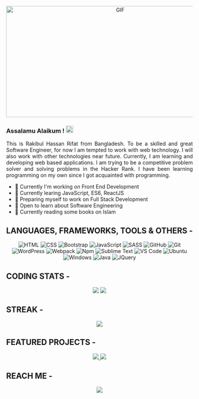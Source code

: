 <!-- <p align="center">
<img src="https://media.giphy.com/media/SWoSkN6DxTszqIKEqv/giphy.gif" alt="Coder GIF" width="500" height="300">
</p>
-->
<p align="center">
<img alt="GIF" src="https://github.com/mrhrifat/mrhrifat/blob/master/gifs/code.gif?raw=true" width="600" height="300" />
</p>

### Assalamu Alaikum ! <img src="https://user-images.githubusercontent.com/1303154/88677602-1635ba80-d120-11ea-84d8-d263ba5fc3c0.gif" width="20px" alt="Assalamu Alaikum">

<p align="justify">
This is Rakibul Hassan Rifat from Bangladesh. To be a skilled and great Software Engineer, for now I am tempted to work with web technology. I will also work with other technologies near future. Currently, I am learning and developing web based applications. I am trying to be a competitive problem solver and solving problems in the Hacker Rank.
I have been learning programming on my own since I got acquainted with programming.
</p>

<!--
**mrhrifat/mrhrifat** is a ✨ _special_ ✨ repository because its `README.md` (this file) appears on your GitHub profile.

Here are some ideas to get you started:
🤔 ⚡ 📈 🔖
-->

- 🔭 Currently I'm working on Front End Development
- 🌱 Currently learing JavaScript, ES6, ReactJS
- 👯 Preparing myself to work on Full Stack Development
- 💬 Open to learn about Software Engineering
- 📖 Currently reading some books on Islam


## **LANGUAGES, FRAMEWORKS, TOOLS & OTHERS -**

<p align="center">


<img alt="HTML" src="https://img.shields.io/badge/html5%20-%23E34F26.svg?&style=for-the-badge&logo=html5&logoColor=white"/>

<img alt="CSS" src="https://img.shields.io/badge/css3%20-%231572B6.svg?&style=for-the-badge&logo=css3&logoColor=white"/>

<img alt="Bootstrap" src="https://img.shields.io/badge/bootstrap%20-%23563D7C.svg?&style=for-the-badge&logo=bootstrap&logoColor=white"/>

<img alt="JavaScript" src="https://img.shields.io/badge/javascript%20-%23323330.svg?&style=for-the-badge&logo=javascript&logoColor=%23F7DF1E"/>

<img alt="SASS" src="https://img.shields.io/badge/SASS%20-hotpink.svg?&style=for-the-badge&logo=SASS&logoColor=white"/>

<img alt="GitHub" src="https://img.shields.io/badge/github%20-%23121011.svg?&style=for-the-badge&logo=github&logoColor=white"/>

<img alt="Git" src="https://img.shields.io/badge/git%20-%23F05033.svg?&style=for-the-badge&logo=git&logoColor=white"/>

<img alt="WordPress" src="https://img.shields.io/badge/WordPress%20-%23117AC9.svg?&style=for-the-badge&logo=WordPress&logoColor=white"/>

<img alt="Webpack" src="https://img.shields.io/badge/webpack%20-%238DD6F9.svg?&style=for-the-badge&logo=webpack&logoColor=black" />

<img alt="Npm" src="https://img.shields.io/badge/NPM-%23000000.svg?style=for-the-badge&logo=npm&logoColor=white"/>

<img alt="Sublime Text" src="https://img.shields.io/badge/sublime_text-%23575757.svg?style=for-the-badge&logo=sublime-text&logoColor=important"/>

<img alt="VS Code" src="https://img.shields.io/badge/Visual%20Studio%20Code-0078d7.svg?style=for-the-badge&logo=visual-studio-code&logoColor=white"/>

<img alt="Ubuntu" src="https://img.shields.io/badge/Ubuntu-E95420?style=for-the-badge&logo=ubuntu&logoColor=white"/>


<img alt="Windows" src="https://img.shields.io/badge/Windows-0078D6?style=for-the-badge&logo=windows&logoColor=white"/>

<img alt="Java" src="https://img.shields.io/badge/java-%23f0953b.svg?&style=for-the-badge&logo=java&logoColor=507e9c"/>

<img alt="JQuery" src="https://img.shields.io/badge/jquery%20-%230769AD.svg?&style=for-the-badge&logo=jquery&logoColor=white"/>

</p>


<!-- 
For later--

https://github.com/Ileriayo/markdown-badges

<img alt="React" src="https://img.shields.io/badge/react%20-%2320232a.svg?&style=for-the-badge&logo=react&logoColor=%2361DAFB"/>

<img alt="Redux" src="https://img.shields.io/badge/redux%20-%23593d88.svg?&style=for-the-badge&logo=redux&logoColor=white"/>

<img src="https://img.shields.io/badge/python%20-%2314354C.svg?&style=for-the-badge&logo=python&logoColor=white"/>

<img alt="Webpack" src="https://img.shields.io/badge/webpack%20-%238DD6F9.svg?&style=for-the-badge&logo=webpack&logoColor=black" />

<img src="https://img.shields.io/badge/typescript%20-%23007ACC.svg?&style=for-the-badge&logo=typescript&logoColor=white"/>

<img src="https://img.shields.io/badge/spring%20-%236DB33F.svg?&style=for-the-badge&logo=spring&logoColor=white"/>

<img src="https://img.shields.io/badge/vuejs%20-%2335495e.svg?&style=for-the-badge&logo=vue.js&logoColor=%234FC08D"/>

<img src="https://img.shields.io/badge/mysql-%2342759c.svg?&style=for-the-badge&logo=mysql&logoColor=db8a35"/>

<img src ="https://img.shields.io/badge/oracle%20-%23F00000.svg?&style=for-the-badge&logo=oracle&logoColor=white" /> 

<img src="https://img.shields.io/badge/node.js%20-%2343853D.svg?&style=for-the-badge&logo=node.js&logoColor=white"/>

<img src ="https://img.shields.io/badge/MongoDB-%234ea94b.svg?&style=for-the-badge&logo=mongodb&logoColor=white"/>


<img src="https://img.shields.io/badge/gitlab%20-%23181717.svg?&style=for-the-badge&logo=gitlab&logoColor=white"/>

<img src="https://img.shields.io/badge/django%20-%23092E20.svg?&style=for-the-badge&logo=django&logoColor=white"/>

<img src="https://img.shields.io/badge/express.js%20-%23404d59.svg?&style=for-the-badge"/>

<img src="https://img.shields.io/badge/tailwindcss%20-%2338B2AC.svg?&style=for-the-badge&logo=tailwind-css&logoColor=white"/>

 -->

## **CODING STATS -**

<p align = "center">
<!-- <img src="https://github-readme-stats.vercel.app/api?username=mrhrifat&count_private=true&include_all_commits=true&show_icons=true&theme=gotham&line_height=27&hide_border=true"> -->

<img src="https://github-readme-stats.vercel.app/api?username=mrhrifat">

<img src="https://github-readme-stats.vercel.app/api/top-langs/?username=mrhrifat&show_icons=true&hide=php,html,typescript,css&theme=gotham&line_height=27&hide_border=true">

</p>

## **STREAK -**

<p align = "center">
<img src="https://github-readme-streak-stats.herokuapp.com/?user=mrhrifat&theme=gotham">

</p>

## **FEATURED PROJECTS -**

<p align="center">
    <a href="https://github.com/mrhrifat/gaming">
        <img src="https://github-readme-stats.vercel.app/api/pin/?username=mrhrifat&repo=gaming&title_color=ffffff&text_color=c9cacc&icon_color=2bbc8a&bg_color=1d1f21&hide_border=true"/>
    </a>
    <a href="https://github.com/mrhrifat/portfolio">
        <img src="https://github-readme-stats.vercel.app/api/pin/?username=mrhrifat&repo=portfolio&title_color=ffffff&text_color=c9cacc&icon_color=2bbc8a&bg_color=1d1f21&hide_border=true"/>
    </a>
</p>

<!-- ## **PROFILE VISITORS -**
<p align="center>
    <img src="https://visitor-badge.glitch.me/badge?page_id=mrhrifat">
</p> -->

## **REACH ME -**

<p align="center">
    <a href="https://www.linkedin.com/in/mrhrifat/" target="_blank">
        <img src="https://img.shields.io/badge/linkedin%20-%230077B5.svg?&style=for-the-badge&logo=linkedin&logoColor=white"/>
    </a>
    <!-- <a href="https://www.facebook.com/" target="_blank">
        <img src="https://img.shields.io/badge/facebook%20-%231877F2.svg?&style=for-the-badge&logo=facebook&logoColor=white"/>
    </a> -->
</p>
